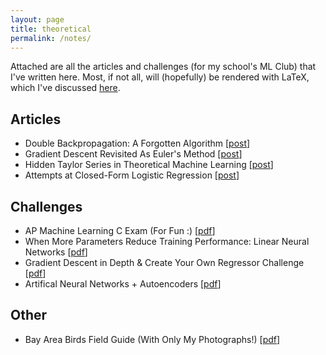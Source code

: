 ```yaml
---
layout: page
title: theoretical
permalink: /notes/
---
```


Attached are all the articles and challenges (for my school's ML Club) that I've written here. Most, if not all, will (hopefully) be rendered with LaTeX, which I've discussed [here][7].


## Articles
- Double Backpropagation: A Forgotten Algorithm [[post][4]] 
- Gradient Descent Revisited As Euler's Method [[post][1]]
- Hidden Taylor Series in Theoretical Machine Learning [[post][2]]
- Attempts at Closed-Form Logistic Regression [[post][3]]

[1]: /jekyll/update/2022/10/11/gradient-descent-euler/
[2]: /jekyll/update/2022/09/26/mltaylorseries-copy/
[3]: /jekyll/update/2022/09/20/closed-form-logreg/
[4]: /jekyll/update/2023/01/01/double-backprop/
## Challenges
- AP Machine Learning C Exam (For Fun :) [[pdf][8]]
- When More Parameters Reduce Training Performance: Linear Neural Networks [[pdf][9]]
- Gradient Descent in Depth & Create Your Own Regressor Challenge [[pdf][5]]
- Artifical Neural Networks + Autoencoders [[pdf][6]]

[5]: /notes/Gradient_Descent_ML_Club_Challenge.pdf
[9]: /notes/Linear_Regression_Layer.pdf
[6]: /notes/Artificial_Neural_Networks_ML_Club_Worksheet.pdf
[7]: /jekyll/update/2022/11/04/latex
[8]: /notes/AP_Machine_Learning_C_Exam.pdf

## Other
- Bay Area Birds Field Guide (With Only My Photographs!) [[pdf][9]]

[9]: /notes/bay-area-birds-field-guide.pdf